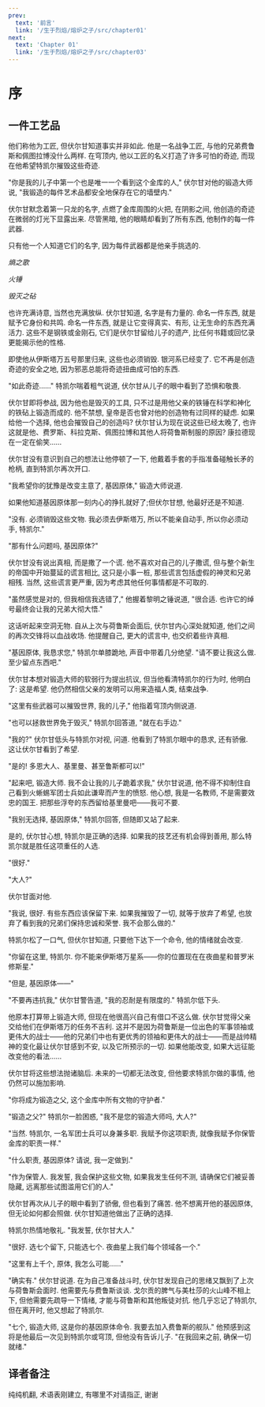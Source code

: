 ```yaml
---
prev:
  text: '前言'
  link: '/生于烈焰/熔炉之子/src/chapter01'
next:
  text: 'Chapter 01'
  link: '/生于烈焰/熔炉之子/src/chapter03'
---
```


# 序

## 一件工艺品

他们称他为工匠, 但伏尔甘知道事实并非如此. 他是一名战争工匠, 与他的兄弟费鲁斯和佩图拉博没什么两样. 在穹顶内, 他以工匠的名义打造了许多可怕的奇迹, 而现在他希望特凯尔摧毁这些奇迹.

"你是我的儿子中第一个也是唯一一个看到这个金库的人," 伏尔甘对他的锻造大师说, "我锻造的每件艺术品都安全地保存在它的墙壁内."

伏尔甘默念着第一只龙的名字, 点燃了金库周围的火把, 在阴影之间, 他创造的奇迹在微弱的灯光下显露出来. 尽管黑暗, 他的眼睛却看到了所有东西, 他制作的每一件武器.

只有他一个人知道它们的名字, 因为每件武器都是他亲手挑选的.

*熵之歌*

*火锤*

*毁灭之砧*

也许充满诗意, 当然也充满放纵. 伏尔甘知道, 名字是有力量的. 命名一件东西, 就是赋予它身份和共鸣. 命名一件东西, 就是让它变得真实、有形, 让无生命的东西充满活力. 这些不是钢铁或金刚石, 它们是伏尔甘留给儿子的遗产, 比任何书籍或回忆录更能揭示他的性格.

即使他从伊斯塔万五号那里归来, 这些也必须销毁. 银河系已经变了. 它不再是创造奇迹的安全之地, 因为邪恶总能将奇迹扭曲成可怕的东西.

"如此奇迹……" 特凯尔喘着粗气说道, 伏尔甘从儿子的眼中看到了恐惧和敬畏.

伏尔甘即将参战, 因为他也是毁灭的工具, 只不过是用他父亲的铁锤在科学和神化的铁砧上锻造而成的. 他不禁想, 皇帝是否也曾对他的创造物有过同样的疑虑. 如果给他一个选择, 他也会摧毁自己的创造吗? 伏尔甘认为现在说这些已经太晚了, 也许这就是他、费罗斯、科拉克斯、佩图拉博和其他人将荷鲁斯制服的原因? 康拉德现在一定在偷笑……

伏尔甘没有意识到自己的想法让他停顿了一下, 他戴着手套的手指准备碰触长矛的枪柄, 直到特凯尔再次开口.

"我希望你的犹豫是改变主意了, 基因原体," 锻造大师说道.

如果他知道基因原体那一刻内心的挣扎就好了;但伏尔甘想, 他最好还是不知道.

"没有. 必须销毁这些文物. 我必须去伊斯塔万, 所以不能亲自动手, 所以你必须动手, 特凯尔."

"那有什么问题吗, 基因原体?"

伏尔甘没有说出真相, 而是撒了一个谎. 他不喜欢对自己的儿子撒谎, 但与整个新生的帝国中开始蔓延的谎言相比, 这只是小事一桩, 那些谎言包括虚假的神灵和兄弟相残. 当然, 这些谎言更严重, 因为考虑其他任何事情都是不可取的.

"虽然感觉是对的, 但我相信我选错了," 他握着黎明之锤说道, "很合适. 也许它的绰号最终会让我的兄弟大彻大悟."

这话听起来空洞无物. 自从上次与荷鲁斯会面后, 伏尔甘内心深处就知道, 他们之间的再次交锋将以血战收场. 他提醒自己, 更大的谎言中, 也交织着些许真相.

"基因原体, 我恳求您," 特凯尔单膝跪地, 声音中带着几分绝望. "请不要让我这么做. 至少留点东西吧."

伏尔甘本想对锻造大师的软弱行为提出抗议, 但当他看清特凯尔的行为时, 他明白了: 这是希望. 他仍然相信父亲的发明可以用来造福人类, 结束战争.

"这里有些武器可以摧毁世界, 我的儿子," 他指着穹顶内侧说道.

"也可以拯救世界免于毁灭," 特凯尔回答道, "就在右手边."

"我的?" 伏尔甘低头与特凯尔对视, 问道. 他看到了特凯尔眼中的恳求, 还有骄傲. 这让伏尔甘看到了希望.

"是的! 多恩大人、基里曼、甚至鲁斯都可以!"

"起来吧, 锻造大师. 我不会让我的儿子跪着求我," 伏尔甘说道, 他不得不抑制住自己看到火蜥蜴军团士兵如此谦卑而产生的愤怒. 他心想, 我是一名教师, 不是需要效忠的国王. 把那些浮夸的东西留给基里曼吧——我可不要.

"我别无选择, 基因原体," 特凯尔回答, 但随即又站了起来.

是的, 伏尔甘心想, 特凯尔是正确的选择. 如果我的技艺还有机会得到善用, 那么特凯尔就是胜任这项重任的人选.

"很好."

"大人?"

伏尔甘面对他.

"我说, 很好. 有些东西应该保留下来. 如果我摧毁了一切, 就等于放弃了希望, 也放弃了看到我的兄弟们保持忠诚和荣誉. 我不会那么做的."

特凯尔松了一口气, 但伏尔甘知道, 只要他下达下一个命令, 他的情绪就会改变.

"你留在这里, 特凯尔. 你不能来伊斯塔万星系——你的位置现在在夜曲星和普罗米修斯星."

"但是, 基因原体——"

"不要再违抗我," 伏尔甘警告道, "我的忍耐是有限度的." 特凯尔低下头.

他原本打算带上锻造大师, 但现在他很高兴自己有借口不这么做. 伏尔甘觉得父亲交给他们在伊斯塔万的任务不吉利. 这并不是因为荷鲁斯是一位出色的军事领袖或更伟大的战士——他的兄弟们中也有更优秀的领袖和更伟大的战士——而是战帅精神的变化最让伏尔甘感到不安, 以及它所预示的一切. 如果他能改变, 如果大远征能改变他的看法……

伏尔甘将这些想法抛诸脑后. 未来的一切都无法改变, 但他要求特凯尔做的事情, 他仍然可以施加影响.

"你将成为锻造之父, 这个金库中所有文物的守护者."

"锻造之父?" 特凯尔一脸困惑, "我不是您的锻造大师吗, 大人?"

"当然. 特凯尔, 一名军团士兵可以身兼多职. 我赋予你这项职责, 就像我赋予你保管金库的职责一样."

"什么职责, 基因原体? 请说, 我一定做到."

"作为保管人. 我发誓, 我会保护这些文物, 如果我发生任何不测, 请确保它们被妥善隐藏, 远离那些试图滥用它们的人."

伏尔甘再次从儿子的眼中看到了骄傲, 但也看到了痛苦. 他不想离开他的基因原体, 但无论如何都会照做. 伏尔甘知道他做出了正确的选择.

特凯尔热情地敬礼. "我发誓, 伏尔甘大人."

"很好. 选七个留下, 只能选七个. 夜曲星上我们每个领域各一个."

"这里有上千个, 原体, 我怎么可能……"

"确实有." 伏尔甘说道. 在为自己准备战斗时, 伏尔甘发现自己的思绪又飘到了上次与荷鲁斯会面时. 他需要先与费鲁斯谈谈. 戈尔贡的脾气与美杜莎的火山峰不相上下, 但他需要先疏导一下情绪, 才能与荷鲁斯和其他叛徒对抗. 他几乎忘记了特凯尔, 但在离开时, 他又想起了特凯尔.

"七个, 锻造大师, 这是你的基因原体命令. 我要去加入费鲁斯的舰队." 他预感到这将是他最后一次见到特凯尔或穹顶, 但他没有告诉儿子. "在我回来之前, 确保一切就绪."

## 译者备注

纯纯机翻, 术语表刚建立, 有哪里不对请指正, 谢谢
